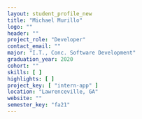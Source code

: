 ```yaml
---
layout: student_profile_new
title: "Michael Murillo"
logo: ""
header: ""
project_role: "Developer"
contact_email: ""
major: "I.T., Conc. Software Development"
graduation_year: 2020
cohort: ""
skills: [ ]
highlights: [ ]
project_key: [ "intern-app" ]
location: "Lawrenceville, GA"
website: ""
semester_key: "fa21"
---
```

